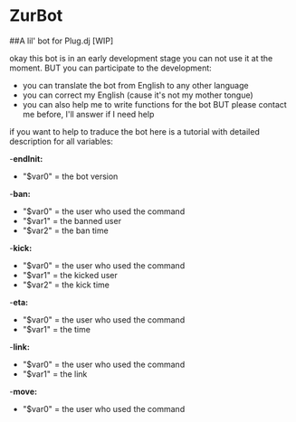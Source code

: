 # ZurBot

##A lil' bot for Plug.dj [WIP]

okay this bot is in an early development stage you can not use it at the moment. 
BUT you can participate to the development:

 - you can translate the bot from English to any other language 
 - you can correct my English (cause it's not my mother tongue)
 - you can also help me to write functions for the bot BUT please contact me before, I'll answer if I need help

if you want to help to traduce the bot here is a tutorial with detailed description for all variables:
	
-**endInit:**

 - "$var0" = the bot version

-**ban:**

 - "$var0" = the user who used the command
 - "$var1" = the banned user
 - "$var2" = the ban time 

-**kick:**

 - "$var0" = the user who used the command 
 - "$var1" = the kicked user
 - "$var2" = the kick time

-**eta:**

 - "$var0" = the user who used the command
 - "$var1" = the time

-**link:**

 - "$var0" = the user who used the command
 - "$var1" = the link

-**move:**

 - "$var0" = the user who used the command
	

